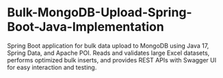 # Bulk-MongoDB-Upload-Spring-Boot-Java-Implementation
Spring Boot application for bulk data upload to MongoDB using Java 17, Spring Data, and Apache POI. Reads and validates large Excel datasets, performs optimized bulk inserts, and provides REST APIs with Swagger UI for easy interaction and testing.
